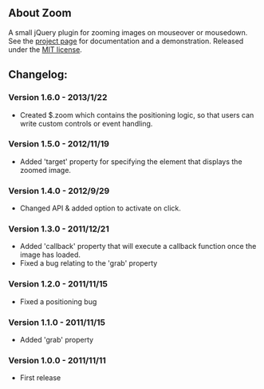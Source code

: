 ## About Zoom

A small jQuery plugin for zooming images on mouseover or mousedown. See the [project page](http://jacklmoore.com/zoom/) for documentation and a demonstration.  Released under the [MIT license](http://www.opensource.org/licenses/mit-license.php).
 
## Changelog:

### Version 1.6.0 - 2013/1/22
* Created $.zoom which contains the positioning logic, so that users can write custom controls or event handling.

### Version 1.5.0 - 2012/11/19
* Added 'target' property for specifying the element that displays the zoomed image.

### Version 1.4.0 - 2012/9/29
* Changed API & added option to activate on click.

### Version 1.3.0 - 2011/12/21
* Added 'callback' property that will execute a callback function once the image has loaded.
* Fixed a bug relating to the 'grab' property

### Version 1.2.0 - 2011/11/15
* Fixed a positioning bug

### Version 1.1.0 - 2011/11/15
* Added 'grab' property

### Version 1.0.0 - 2011/11/11
* First release